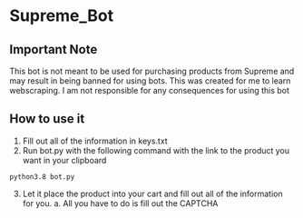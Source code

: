 # Supreme_Bot

## Important Note

This bot is not meant to be used for purchasing products from Supreme and may result in being banned for using bots. This was created for me to learn webscraping. I am not responsible for any consequences for using this bot

## How to use it
1. Fill out all of the information in keys.txt
2. Run bot.py with the following command with the link to the product you want in your clipboard

```
python3.8 bot.py
```
3. Let it place the product into your cart and fill out all of the information for you.
  a. All you have to do is fill out the CAPTCHA
